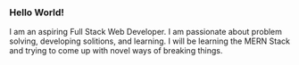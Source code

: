 ### Hello World!
I am an aspiring Full Stack Web Developer. I am passionate about problem solving, developing solitions, and learning. I will be learning the MERN Stack and trying to come up with novel ways of breaking things.